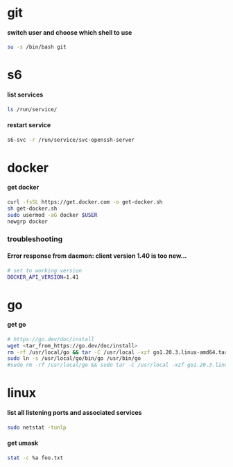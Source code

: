 # git

#### switch user and choose which shell to use
```bash
su -s /bin/bash git
```

# s6

#### list services
```bash
ls /run/service/
```

#### restart service
```bash
s6-svc -r /run/service/svc-openssh-server
```

# docker
#### get docker
```bash
curl -fsSL https://get.docker.com -o get-docker.sh
sh get-docker.sh
sudo usermod -aG docker $USER
newgrp docker
```
### troubleshooting
#### Error response from daemon: client version 1.40 is too new...
```bash
# set to working version
DOCKER_API_VERSION=1.41
```

# go

#### get go
```bash
# https://go.dev/doc/install
wget <tar_from_https://go.dev/doc/install>
rm -rf /usr/local/go && tar -C /usr/local -xzf go1.20.3.linux-amd64.tar.gz
sudo ln -s /usr/local/go/bin/go /usr/bin/go
#sudo rm -rf /usr/local/go && sudo tar -C /usr/local -xzf go1.20.3.linux-amd64.tar.gz
```

# linux

#### list all listening ports and associated services
```bash
sudo netstat -tunlp
```

#### get umask
```bash
stat -c %a foo.txt
```

